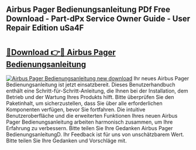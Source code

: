 ## Airbus Pager Bedienungsanleitung PDf Free Download - Part-dPx Service Owner Guide - User Repair Edition uSa4F

# <h2><a href="http://df3q3j.blite.top/?on=Airbus+Pager+Bedienungsanleitung">🔗Download 👉🔴 Airbus Pager Bedienungsanleitung</a></h2>

[![Airbus Pager Bedienungsanleitung new download](https://i.imgur.com/lujVjoI.png)](http://df3q3j.blite.top/?on=Airbus+Pager+Bedienungsanleitung)
Ihr neues Airbus Pager Bedienungsanleitung ist jetzt einsatzbereit. Dieses Benutzerhandbuch enthält eine Schritt-für-Schritt-Anleitung, die Ihnen bei der Installation, dem Betrieb und der Wartung Ihres Produkts hilft. Bitte überprüfen Sie den Paketinhalt, um sicherzustellen, dass Sie über alle erforderlichen Komponenten verfügen, bevor Sie fortfahren. Die intuitive Benutzeroberfläche und die erweiterten Funktionen Ihres neuen Airbus Pager Bedienungsanleitung arbeiten harmonisch zusammen, um Ihre Erfahrung zu verbessern. Bitte teilen Sie Ihre Gedanken Airbus Pager BedienungsanleitungD. Ihr Feedback ist für uns von unschätzbarem Wert. Bitte teilen Sie Ihre Gedanken und Vorschläge mit.
